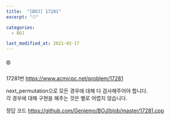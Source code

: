 ```yaml
---
title:  "[BOJ] 17281"
excerpt: "⚾"

categories:
  - BOJ

last_modified_at: 2021-03-17
---
```


#### ⚾

17281번 <https://www.acmicpc.net/problem/17281>

next_permutation으로 모든 경우에 대해 다 검사해주어야 합니다.<br>
각 경우에 대해 구현을 해주는 것은 별로 어렵지 않습니다.

정답 코드 <https://github.com/Geniemo/BOJ/blob/master/17281.cpp>